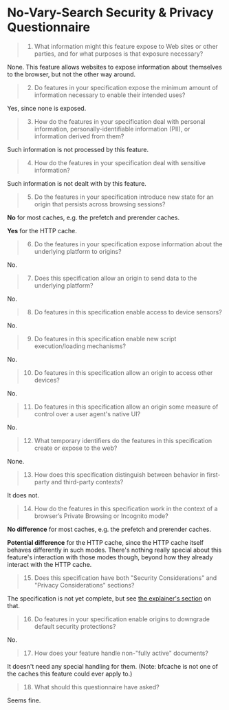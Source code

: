 # No-Vary-Search Security & Privacy Questionnaire

> 01.  What information might this feature expose to Web sites or other parties, and for what purposes is that exposure necessary?

None. This feature allows websites to expose information about themselves to the browser, but not the other way around.

> 02.  Do features in your specification expose the minimum amount of information necessary to enable their intended uses?

Yes, since none is exposed.

> 03.  How do the features in your specification deal with personal information, personally-identifiable information (PII), or information derived from them?

Such information is not processed by this feature.

> 04.  How do the features in your specification deal with sensitive information?

Such information is not dealt with by this feature.

> 05.  Do the features in your specification introduce new state for an origin that persists across browsing sessions?

**No** for most caches, e.g. the prefetch and prerender caches.

**Yes** for the HTTP cache.

> 06.  Do the features in your specification expose information about the underlying platform to origins?

No.

> 07.  Does this specification allow an origin to send data to the underlying platform?

No.

> 08.  Do features in this specification enable access to device sensors?

No.

> 09.  Do features in this specification enable new script execution/loading mechanisms?

No.

> 10.  Do features in this specification allow an origin to access other devices?

No.

> 11.  Do features in this specification allow an origin some measure of control over a user agent's native UI?

No.

> 12.  What temporary identifiers do the features in this specification create or expose to the web?

None.

> 13.  How does this specification distinguish between behavior in first-party and third-party contexts?

It does not.

> 14.  How do the features in this specification work in the context of a browser’s Private Browsing or Incognito mode?

**No difference** for most caches, e.g. the prefetch and prerender caches.

**Potential difference** for the HTTP cache, since the HTTP cache itself behaves differently in such modes. There's nothing really special about this feature's interaction with those modes though, beyond how they already interact with the HTTP cache.

> 15.  Does this specification have both "Security Considerations" and "Privacy Considerations" sections?

The specification is not yet complete, but see [the explainer's section](./no-vary-search.md#security-and-privacy-considerations) on that.

> 16.  Do features in your specification enable origins to downgrade default security protections?

No.

> 17.  How does your feature handle non-"fully active" documents?

It doesn't need any special handling for them. (Note: bfcache is not one of the caches this feature could ever apply to.)

> 18.  What should this questionnaire have asked?

Seems fine.
